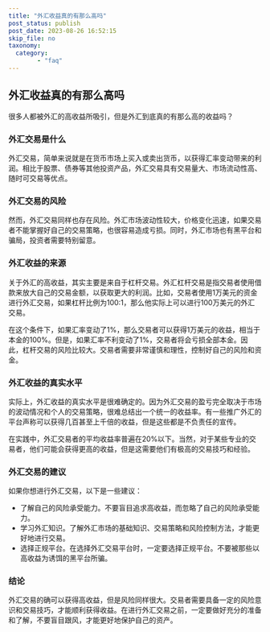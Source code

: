 ```yaml
---
title: "外汇收益真的有那么高吗"
post_status: publish
post_date: 2023-08-26 16:52:15
skip_file: no
taxonomy:
  category:
        - "faq"
---
```


## 外汇收益真的有那么高吗

很多人都被外汇的高收益所吸引，但是外汇到底真的有那么高的收益吗？

### 外汇交易是什么

外汇交易，简单来说就是在货币市场上买入或卖出货币，以获得汇率变动带来的利润。相比于股票、债券等其他投资产品，外汇交易具有交易量大、市场流动性高、随时可交易等优点。

### 外汇交易的风险

然而，外汇交易同样也存在风险。外汇市场波动性较大，价格变化迅速，如果交易者不能掌握好自己的交易策略，也很容易造成亏损。同时，外汇市场也有黑平台和骗局，投资者需要特别留意。

### 外汇收益的来源

关于外汇的高收益，其实主要是来自于杠杆交易。外汇杠杆交易是指交易者使用借款来放大自己的交易金额，以获取更大的利润。比如，交易者使用1万美元的资金进行外汇交易，如果杠杆比例为100:1，那么他实际上可以进行100万美元的外汇交易。

在这个条件下，如果汇率变动了1%，那么交易者可以获得1万美元的收益，相当于本金的100%。但是，如果汇率不利变动了1%，交易者将会亏损全部本金。因此，杠杆交易的风险比较大。交易者需要非常谨慎和理性，控制好自己的风险和资金。

### 外汇收益的真实水平

实际上，外汇收益的真实水平是很难确定的。因为外汇交易的盈亏完全取决于市场的波动情况和个人的交易策略，很难总结出一个统一的收益率。有一些推广外汇的平台声称可以获得几百甚至上千倍的收益，但是这些都是不负责任的宣传。

在实践中，外汇交易者的平均收益率普遍在20%以下。当然，对于某些专业的交易者，他们可能会获得更高的收益，但是这需要他们有极高的交易技巧和经验。

### 外汇交易的建议

如果你想进行外汇交易，以下是一些建议：

- 了解自己的风险承受能力。不要盲目追求高收益，而忽略了自己的风险承受能力。
- 学习外汇知识。了解外汇市场的基础知识、交易策略和风险控制方法，才能更好地进行交易。
- 选择正规平台。在选择外汇交易平台时，一定要选择正规平台。不要被那些以高收益为诱饵的黑平台所骗。

### 结论

外汇交易的确可以获得高收益，但是风险同样很大。交易者需要具备一定的风险意识和交易技巧，才能顺利获得收益。在进行外汇交易之前，一定要做好充分的准备和了解，不要盲目跟风，才能更好地保护自己的资产。
